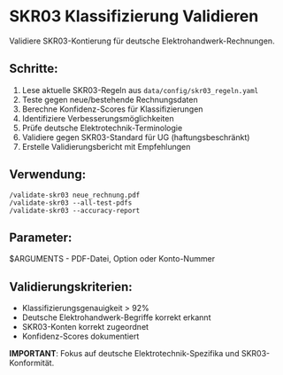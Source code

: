 # SKR03 Klassifizierung Validieren

Validiere SKR03-Kontierung für deutsche Elektrohandwerk-Rechnungen.

## Schritte:

1. Lese aktuelle SKR03-Regeln aus `data/config/skr03_regeln.yaml`
2. Teste gegen neue/bestehende Rechnungsdaten
3. Berechne Konfidenz-Scores für Klassifizierungen
4. Identifiziere Verbesserungsmöglichkeiten
5. Prüfe deutsche Elektrotechnik-Terminologie
6. Validiere gegen SKR03-Standard für UG (haftungsbeschränkt)
7. Erstelle Validierungsbericht mit Empfehlungen

## Verwendung:

```
/validate-skr03 neue_rechnung.pdf
/validate-skr03 --all-test-pdfs
/validate-skr03 --accuracy-report
```

## Parameter:

$ARGUMENTS - PDF-Datei, Option oder Konto-Nummer

## Validierungskriterien:

- Klassifizierungsgenauigkeit > 92%
- Deutsche Elektrohandwerk-Begriffe korrekt erkannt
- SKR03-Konten korrekt zugeordnet
- Konfidenz-Scores dokumentiert

**IMPORTANT**: Fokus auf deutsche Elektrotechnik-Spezifika und SKR03-Konformität.
